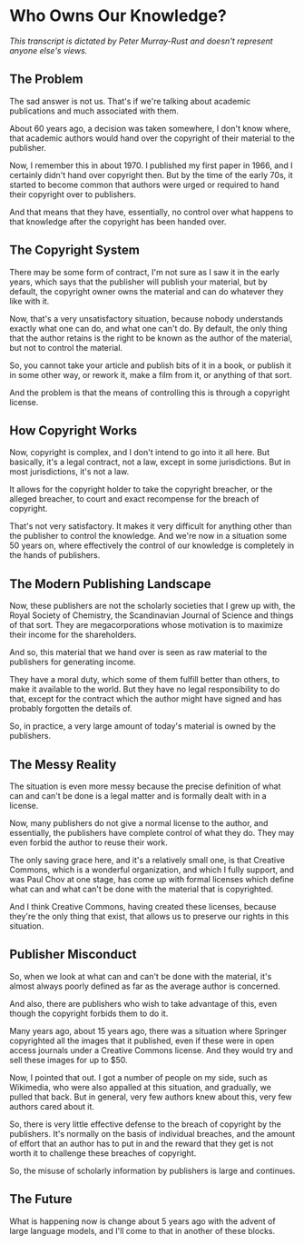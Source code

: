 # Who Owns Our Knowledge?

*This transcript is dictated by Peter Murray-Rust and doesn't represent anyone else's views.*

## The Problem

The sad answer is not us. That's if we're talking about academic publications and much associated with them.

About 60 years ago, a decision was taken somewhere, I don't know where, that academic authors would hand over the copyright of their material to the publisher.

Now, I remember this in about 1970. I published my first paper in 1966, and I certainly didn't hand over copyright then. But by the time of the early 70s, it started to become common that authors were urged or required to hand their copyright over to publishers.

And that means that they have, essentially, no control over what happens to that knowledge after the copyright has been handed over.

## The Copyright System

There may be some form of contract, I'm not sure as I saw it in the early years, which says that the publisher will publish your material, but by default, the copyright owner owns the material and can do whatever they like with it.

Now, that's a very unsatisfactory situation, because nobody understands exactly what one can do, and what one can't do. By default, the only thing that the author retains is the right to be known as the author of the material, but not to control the material.

So, you cannot take your article and publish bits of it in a book, or publish it in some other way, or rework it, make a film from it, or anything of that sort.

And the problem is that the means of controlling this is through a copyright license.

## How Copyright Works

Now, copyright is complex, and I don't intend to go into it all here. But basically, it's a legal contract, not a law, except in some jurisdictions. But in most jurisdictions, it's not a law.

It allows for the copyright holder to take the copyright breacher, or the alleged breacher, to court and exact recompense for the breach of copyright.

That's not very satisfactory. It makes it very difficult for anything other than the publisher to control the knowledge. And we're now in a situation some 50 years on, where effectively the control of our knowledge is completely in the hands of publishers.

## The Modern Publishing Landscape

Now, these publishers are not the scholarly societies that I grew up with, the Royal Society of Chemistry, the Scandinavian Journal of Science and things of that sort. They are megacorporations whose motivation is to maximize their income for the shareholders.

And so, this material that we hand over is seen as raw material to the publishers for generating income.

They have a moral duty, which some of them fulfill better than others, to make it available to the world. But they have no legal responsibility to do that, except for the contract which the author might have signed and has probably forgotten the details of.

So, in practice, a very large amount of today's material is owned by the publishers.

## The Messy Reality

The situation is even more messy because the precise definition of what can and can't be done is a legal matter and is formally dealt with in a license.

Now, many publishers do not give a normal license to the author, and essentially, the publishers have complete control of what they do. They may even forbid the author to reuse their work.

The only saving grace here, and it's a relatively small one, is that Creative Commons, which is a wonderful organization, and which I fully support, and was Paul Chov at one stage, has come up with formal licenses which define what can and what can't be done with the material that is copyrighted.

And I think Creative Commons, having created these licenses, because they're the only thing that exist, that allows us to preserve our rights in this situation.

## Publisher Misconduct

So, when we look at what can and can't be done with the material, it's almost always poorly defined as far as the average author is concerned.

And also, there are publishers who wish to take advantage of this, even though the copyright forbids them to do it.

Many years ago, about 15 years ago, there was a situation where Springer copyrighted all the images that it published, even if these were in open access journals under a Creative Commons license. And they would try and sell these images for up to $50.

Now, I pointed that out. I got a number of people on my side, such as Wikimedia, who were also appalled at this situation, and gradually, we pulled that back. But in general, very few authors knew about this, very few authors cared about it.

So, there is very little effective defense to the breach of copyright by the publishers. It's normally on the basis of individual breaches, and the amount of effort that an author has to put in and the reward that they get is not worth it to challenge these breaches of copyright.

So, the misuse of scholarly information by publishers is large and continues.

## The Future

What is happening now is change about 5 years ago with the advent of large language models, and I'll come to that in another of these blocks.
